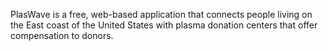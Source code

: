 PlasWave is a free, web-based application that connects people living on the East coast of the United States with plasma donation centers that offer compensation to donors.